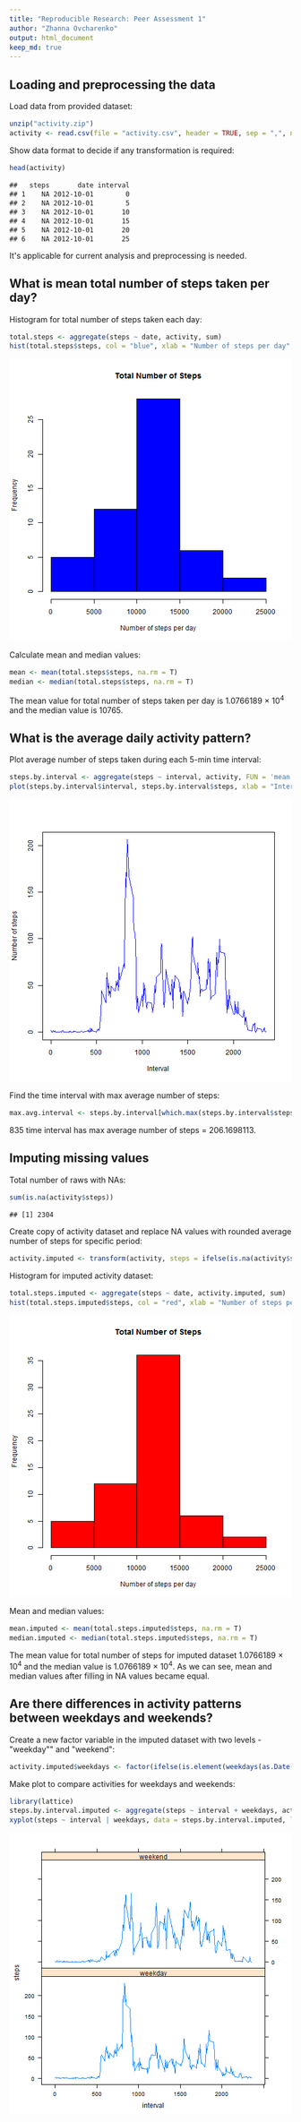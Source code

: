 ```yaml
---
title: "Reproducible Research: Peer Assessment 1"
author: "Zhanna Ovcharenko"
output: html_document
keep_md: true
---
```


## Loading and preprocessing the data

Load data from provided dataset:


```r
unzip("activity.zip")
activity <- read.csv(file = "activity.csv", header = TRUE, sep = ",", na.strings = "NA")
```

Show data format to decide if any transformation is required:


```r
head(activity)
```

```
##   steps       date interval
## 1    NA 2012-10-01        0
## 2    NA 2012-10-01        5
## 3    NA 2012-10-01       10
## 4    NA 2012-10-01       15
## 5    NA 2012-10-01       20
## 6    NA 2012-10-01       25
```
It's applicable for current analysis and preprocessing is needed.

## What is mean total number of steps taken per day?

Histogram for total number of steps taken each day:


```r
total.steps <- aggregate(steps ~ date, activity, sum)
hist(total.steps$steps, col = "blue", xlab = "Number of steps per day", main = "Total Number of Steps")
```

![plot of chunk unnamed-chunk-3](figure/unnamed-chunk-3-1.png) 

Calculate mean and median values:


```r
mean <- mean(total.steps$steps, na.rm = T)
median <- median(total.steps$steps, na.rm = T)
```

The mean value for total number of steps taken per day is 1.0766189 &times; 10<sup>4</sup> and the median value is 10765.

## What is the average daily activity pattern?

Plot average number of steps taken during each 5-min time interval:


```r
steps.by.interval <- aggregate(steps ~ interval, activity, FUN = 'mean')
plot(steps.by.interval$interval, steps.by.interval$steps, xlab = "Interval", ylab = "Number of steps", type = "l", col = "blue")
```

![plot of chunk unnamed-chunk-5](figure/unnamed-chunk-5-1.png) 

Find the time interval with max average number of steps:


```r
max.avg.interval <- steps.by.interval[which.max(steps.by.interval$steps),]
```

835 time interval has max average number of steps = 206.1698113.

## Imputing missing values

Total number of raws with NAs:


```r
sum(is.na(activity$steps))
```

```
## [1] 2304
```

Create copy of activity dataset and replace NA values with rounded average number of steps for specific period:


```r
activity.imputed <- transform(activity, steps = ifelse(is.na(activity$steps), steps.by.interval$steps[match(activity$interval, steps.by.interval$interval)], activity$steps))
```

Histogram for imputed activity dataset:


```r
total.steps.imputed <- aggregate(steps ~ date, activity.imputed, sum)
hist(total.steps.imputed$steps, col = "red", xlab = "Number of steps per day", main = "Total Number of Steps")
```

![plot of chunk unnamed-chunk-8](figure/unnamed-chunk-8-1.png) 

Mean and median values:


```r
mean.imputed <- mean(total.steps.imputed$steps, na.rm = T)
median.imputed <- median(total.steps.imputed$steps, na.rm = T)
```

The mean value for total number of steps for imputed dataset 1.0766189 &times; 10<sup>4</sup> and the median value is 1.0766189 &times; 10<sup>4</sup>.
As we can see, mean and median values after filling in NA values became equal.


## Are there differences in activity patterns between weekdays and weekends?

Create a new factor variable in the imputed dataset with two levels - "weekday"" and "weekend":


```r
activity.imputed$weekdays <- factor(ifelse(is.element(weekdays(as.Date(activity.imputed$date)),c("Monday", "Tuesday", "Wednesday", "Thursday", "Friday")), "weekday", "weekend"))
```

Make plot to compare activities for weekdays and weekends:


```r
library(lattice)
steps.by.interval.imputed <- aggregate(steps ~ interval + weekdays, activity.imputed, FUN = 'mean')
xyplot(steps ~ interval | weekdays, data = steps.by.interval.imputed, layout = c(1, 2), type = "l")
```

![plot of chunk unnamed-chunk-11](figure/unnamed-chunk-11-1.png) 
